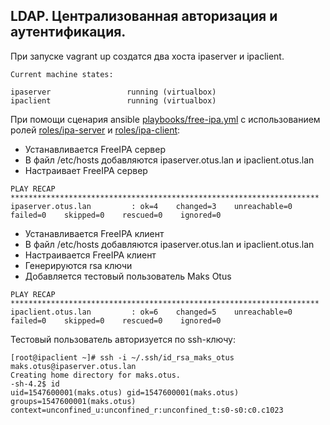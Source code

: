 ## LDAP. Централизованная авторизация и аутентификация.

При запуске vagrant up создатся два хоста ipaserver и ipaclient.

```console
Current machine states:

ipaserver                 running (virtualbox)
ipaclient                 running (virtualbox)
```
При помощи сценария ansible [playbooks/free-ipa.yml](playbooks/free-ipa.yml) с использованием ролей
[roles/ipa-server](roles/ipa-server) и [roles/ipa-client](roles/ipa-client):  
 - Устанавливается FreeIPA сервер  
 - В файл /etc/hosts добавляются ipaserver.otus.lan и ipaclient.otus.lan  
 - Настраивает FreeIPA сервер  

```console
PLAY RECAP *********************************************************************
ipaserver.otus.lan         : ok=4    changed=3    unreachable=0    failed=0    skipped=0    rescued=0    ignored=0
```
 - Устанавливается FreeIPA клиент  
 - В файл /etc/hosts добавляются ipaserver.otus.lan и ipaclient.otus.lan  
 - Настраивается FreeIPA клиент  
 - Генерируются rsa ключи  
 - Добавляется тестовый пользователь Maks Otus  

```console
PLAY RECAP *********************************************************************
ipaclient.otus.lan         : ok=6    changed=5    unreachable=0    failed=0    skipped=0    rescued=0    ignored=0
```
Тестовый пользователь авторизуется по ssh-ключу:

```console
[root@ipaclient ~]# ssh -i ~/.ssh/id_rsa_maks_otus maks.otus@ipaserver.otus.lan
Creating home directory for maks.otus.
-sh-4.2$ id
uid=1547600001(maks.otus) gid=1547600001(maks.otus) groups=1547600001(maks.otus) context=unconfined_u:unconfined_r:unconfined_t:s0-s0:c0.c1023
```

